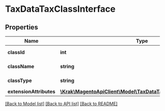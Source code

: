# TaxDataTaxClassInterface

## Properties
Name | Type | Description | Notes
------------ | ------------- | ------------- | -------------
**classId** | **int** | Tax class ID. | [optional] 
**className** | **string** | Tax class name. | 
**classType** | **string** | Tax class type. | 
**extensionAttributes** | [**\Krak\MagentoApiClient\Model\TaxDataTaxClassExtensionInterface**](TaxDataTaxClassExtensionInterface.md) |  | [optional] 

[[Back to Model list]](../README.md#documentation-for-models) [[Back to API list]](../README.md#documentation-for-api-endpoints) [[Back to README]](../README.md)


